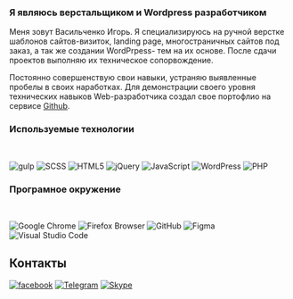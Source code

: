 ### Я являюсь верстальщиком и Wordpress разработчиком

Меня зовут Васильченко Игорь. Я специализируюсь на ручной верстке шаблонов сайтов-визиток, landing page, многостраничных сайтов под заказ, а так же создании WordPrpess- тем на их основе. После сдачи проектов выполняю их техническое сопорвождение.

Постоянно совершенствую свои навыки, устраняю выявленные пробелы в своих наработках. Для демонстрации своего уровня технических навыков Web-разработчика создал свое портофлио на сервисе [Github](https://frontend-coder.github.io/).

### Используемые технологии
<br />

![gulp](https://img.shields.io/badge/-gulp-CF4647?style=for-the-badge&logo=gulp&logoColor=eeffff)
![SCSS](https://img.shields.io/badge/-SCSS-1572B6?style=for-the-badge&logo=CSS3&logoColor=eeffff)
![HTML5](https://img.shields.io/badge/-HTML-E34F26?style=for-the-badge&logo=HTML5&logoColor=eeffff)
![jQuery](https://img.shields.io/badge/-jQuery-0769AD?style=for-the-badge&logo=jQuery&logoColor=eeffff)
![JavaScript](https://img.shields.io/badge/-JavaScript-F7DF1E?style=for-the-badge&logo=JavaScript&logoColor=000)
![WordPress](https://img.shields.io/badge/-WordPress-21759B?style=for-the-badge&logo=WordPress&logoColor=eeffff)
![PHP](https://img.shields.io/badge/-PHP-777BB4?style=for-the-badge&logo=PHP&logoColor=eeffff)


### Програмное окружение
<br />

![Google Chrome](https://img.shields.io/badge/-Google&ensp;Chrome-4285F4?style=for-the-badge&logo=Google-Chrome&logoColor=eeffff)
![Firefox Browser](https://img.shields.io/badge/-Firefox&ensp;Browser-FF7139?style=for-the-badge&logo=Firefox-Browser&logoColor=eeffff)
![GitHub](https://img.shields.io/badge/-GitHub-181717?style=for-the-badge&logo=GitHub&logoColor=eeffff)
![Figma](https://img.shields.io/badge/-Figma-F24E1E?style=for-the-badge&logo=Figma&logoColor=eeffff)
![Visual Studio Code](https://img.shields.io/badge/-Visual&ensp;Studio&ensp;Code-007ACC?style=for-the-badge&logo=Visual-Studio-Code&logoColor=eeffff)

## Контакты

[![facebook](https://img.shields.io/badge/-Facebook-1877F2?style=for-the-badge&logo=Figma&logoColor=eeffff)](https://www.facebook.com/frontendercode)
[![Telegram](https://img.shields.io/badge/-Telegram-26A5E4?style=for-the-badge&logo=Telegram&logoColor=eeffff)](https://t.me/frontendcoder)
[![Skype](https://img.shields.io/badge/-Skype-00AFF0?style=for-the-badge&logo=Skype&logoColor=eeffff)](skype:[webrabcom])

